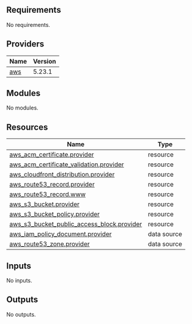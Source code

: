 ## Requirements

No requirements.

## Providers

| Name | Version |
|------|---------|
| <a name="provider_aws"></a> [aws](#provider\_aws) | 5.23.1 |

## Modules

No modules.

## Resources

| Name | Type |
|------|------|
| [aws_acm_certificate.provider](https://registry.terraform.io/providers/hashicorp/aws/latest/docs/resources/acm_certificate) | resource |
| [aws_acm_certificate_validation.provider](https://registry.terraform.io/providers/hashicorp/aws/latest/docs/resources/acm_certificate_validation) | resource |
| [aws_cloudfront_distribution.provider](https://registry.terraform.io/providers/hashicorp/aws/latest/docs/resources/cloudfront_distribution) | resource |
| [aws_route53_record.provider](https://registry.terraform.io/providers/hashicorp/aws/latest/docs/resources/route53_record) | resource |
| [aws_route53_record.www](https://registry.terraform.io/providers/hashicorp/aws/latest/docs/resources/route53_record) | resource |
| [aws_s3_bucket.provider](https://registry.terraform.io/providers/hashicorp/aws/latest/docs/resources/s3_bucket) | resource |
| [aws_s3_bucket_policy.provider](https://registry.terraform.io/providers/hashicorp/aws/latest/docs/resources/s3_bucket_policy) | resource |
| [aws_s3_bucket_public_access_block.provider](https://registry.terraform.io/providers/hashicorp/aws/latest/docs/resources/s3_bucket_public_access_block) | resource |
| [aws_iam_policy_document.provider](https://registry.terraform.io/providers/hashicorp/aws/latest/docs/data-sources/iam_policy_document) | data source |
| [aws_route53_zone.provider](https://registry.terraform.io/providers/hashicorp/aws/latest/docs/data-sources/route53_zone) | data source |

## Inputs

No inputs.

## Outputs

No outputs.
